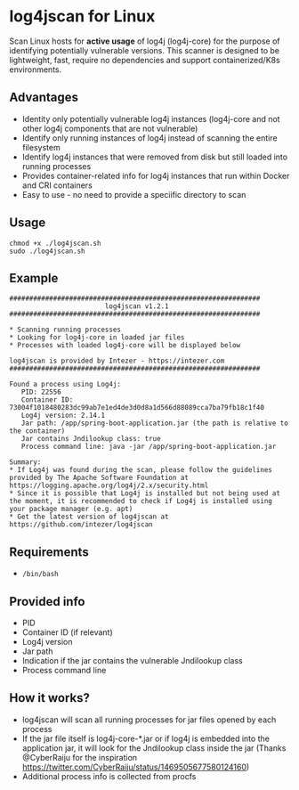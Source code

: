 # log4jscan for Linux

Scan Linux hosts for **active usage** of log4j (log4j-core) for the purpose of identifying potentially vulnerable versions.
This scanner is designed to be lightweight, fast, require no dependencies and support containerized/K8s environments.

## Advantages
* Identity only potentially vulnerable log4j instances (log4j-core and not other log4j components that are not vulnerable)
* Identify only running instances of log4j instead of scanning the entire filesystem
* Identify log4j instances that were removed from disk but still loaded into running processes
* Provides container-related info for log4j instances that run within Docker and CRI containers
* Easy to use - no need to provide a speciific directory to scan 

## Usage
````
chmod +x ./log4jscan.sh
sudo ./log4jscan.sh
````

## Example
```` 
###############################################################
                        log4jscan v1.2.1                       
###############################################################

* Scanning running processes
* Looking for log4j-core in loaded jar files
* Processes with loaded log4j-core will be displayed below

log4jscan is provided by Intezer - https://intezer.com
###############################################################

Found a process using Log4j:
   PID: 22556
   Container ID: 73004f1018480283dc99ab7e1ed4de3d0d8a1d566d88089cca7ba79fb18c1f40
   Log4j version: 2.14.1
   Jar path: /app/spring-boot-application.jar (the path is relative to the container)
   Jar contains Jndilookup class: true
   Process command line: java -jar /app/spring-boot-application.jar 

Summary:
* If Log4j was found during the scan, please follow the guidelines provided by The Apache Software Foundation at https://logging.apache.org/log4j/2.x/security.html
* Since it is possible that Log4j is installed but not being used at the moment, it is recommended to check if Log4j is installed using your package manager (e.g. apt)
* Get the latest version of log4jscan at https://github.com/intezer/log4jscan
   ````

## Requirements 
* `/bin/bash`

## Provided info
* PID
* Container ID (if relevant)
* Log4j version
* Jar path
* Indication if the jar contains the vulnerable Jndilookup class
* Process command line

## How it works?
* log4jscan will scan all running processes for jar files opened by each process
* If the jar file itself is log4j-core-*.jar or if log4j is embedded into the application jar, it will look for the Jndilookup class inside the jar (Thanks @CyberRaiju for the inspiration https://twitter.com/CyberRaiju/status/1469505677580124160)
* Additional process info is collected from procfs
